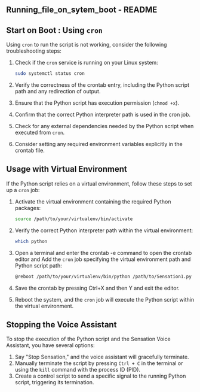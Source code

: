 ## Running_file_on_sytem_boot - README




## Start on Boot : Using `cron`

Using `cron` to run the script is not working, consider the following troubleshooting steps:

1. Check if the `cron` service is running on your Linux system:

   ```bash
   sudo systemctl status cron
   ```

2. Verify the correctness of the crontab entry, including the Python script path and any redirection of output.
3. Ensure that the Python script has execution permission (`chmod +x`).
4. Confirm that the correct Python interpreter path is used in the cron job.
5. Check for any external dependencies needed by the Python script when executed from `cron`.
6. Consider setting any required environment variables explicitly in the crontab file.

## Usage with Virtual Environment

If the Python script relies on a virtual environment, follow these steps to set up a `cron` job:

1. Activate the virtual environment containing the required Python packages:

   ```bash
   source /path/to/your/virtualenv/bin/activate
   ```

2. Verify the correct Python interpreter path within the virtual environment:

   ```bash
   which python
   ```

3. Open a terminal and enter the crontab -e command to open the crontab editor and Add the `cron` job specifying the virtual environment path and Python script path:

   ```bash
   @reboot /path/to/your/virtualenv/bin/python /path/to/Sensation1.py >> /path/to/logfile.log 2>&1
   ```

4. Save the crontab by pressing Ctrl+X and then Y and exit the editor.

5. Reboot the system, and the `cron` job will execute the Python script within the virtual environment.

## Stopping the Voice Assistant

To stop the execution of the Python script and the Sensation Voice Assistant, you have several options:

1. Say "Stop Sensation," and the voice assistant will gracefully terminate.
2. Manually terminate the script by pressing `Ctrl + C` in the terminal or using the `kill` command with the process ID (PID).
3. Create a control script to send a specific signal to the running Python script, triggering its termination.
